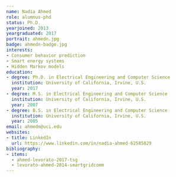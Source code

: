 ```yaml
---
name: Nadia Ahmed
role: alumnus-phd
status: Ph.D.
yearjoined: 2013
yeargraduated: 2017
portrait: ahmedn.jpg
badge: ahmedn-badge.jpg
interests:
- Consumer behavior prediction
- Smart energy systems
- Hidden Markov models
education:
- degree: Ph.D. in Electrical Engineering and Computer Science
  institution: University of California, Irvine, U.S.
  year: 2017
- degree: M.S. in Electrical Engineering and Computer Science
  institution: University of California, Irvine, U.S.
  year: 2007
- degree: B.S. in Electrical Engineering and Computer Science
  institution: University of California, Irvine, U.S.
  year: 2005
email: ahmedn@uci.edu
websites:
- title: LinkedIn
  url: https://www.linkedin.com/in/nadia-ahmed-62585829
bibliography:
- items:
  - ahmed-levorato-2017-tsg
  - levorato-ahmed-2014-smartgridcomm
---
```

